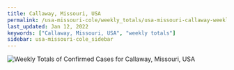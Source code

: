 ```yaml
---
title: Callaway, Missouri, USA
permalink: /usa-missouri-cole/weekly_totals/usa-missouri-callaway-weekly_totals.html
last_updated: Jan 12, 2022
keywords: ["Callaway, Missouri, USA", "weekly totals"]
sidebar: usa-missouri-cole_sidebar
---
```


![Weekly Totals of Confirmed Cases for Callaway, Missouri, USA](/covid_tracker/images/graphs/usa-missouri-callaway-weekly_totals_graph.png)
